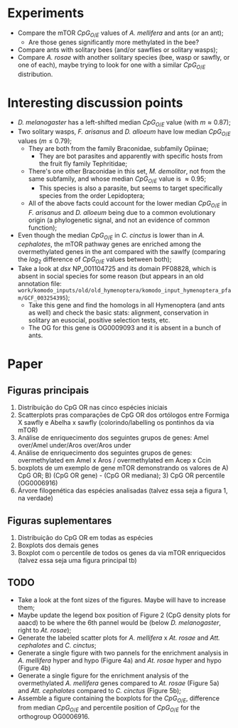 # Experiments
- Compare the mTOR $CpG_{O/E}$ values of *A. mellifera* and ants (or an ant);
	- Are those genes significantly more methylated in the bee?
- Compare ants with solitary bees (and/or sawflies or solitary wasps);
- Compare *A. rosae* with another solitary species (bee, wasp or sawfly, or one of each), maybe trying to look for one with a similar $CpG_{O/E}$ distribution.

# Interesting discussion points
- *D. melanogaster* has a left-shifted median $CpG_{O/E}$ value (with $m \approx 0.87$);
- Two solitary wasps, *F. arisanus* and *D. alloeum* have low median $CpG_{O/E}$ values ($m \le 0.79$);
	- They are both from the family Braconidae, subfamily Opiinae;
		- They are bot parasites and apparently with specific hosts from the fruit fly family Tephritidae;
	- There's one other Braconidae in this set, *M. demolitor*, not from the same subfamily, and whose median $CpG_{O/E}$ value is $\approx 0.95$;
		- This species is also a parasite, but seems to target specifically species from the order Lepidoptera;
	- All of the above facts could account for the lower median $CpG_{O/E}$ in *F. arisanus* and *D. alloeum* being due to a common evolutionary origin (a phylogenetic signal, and not an evidence of common function);
- Even though the median $CpG_{O/E}$ in *C. cinctus* is lower than in *A. cephalotes*, the mTOR pathway genes are enriched among the overmethylated genes in the ant compared with the sawlfy (comparing the $log_2$ difference of $CpG_{O/E}$ values between both);
- Take a look at *dsx* NP_001104725 and its domain PF08828, which is absent in social species for some reason (but appears in an old annotation file: `work/komodo_inputs/old/old_hymenoptera/komodo_input_hymenoptera_pfam/GCF_003254395`);
	- Take this gene and find the homologs in all Hymenoptera (and ants as well) and check the basic stats: alignment, conservation in solitary an eusocial, positive selection tests, etc.
	- The OG for this gene is OG0009093 and it is absent in a bunch of ants.

# Paper
## Figuras principais
1. Distribuição do CpG OR nas cinco espécies iniciais
2. Scatterplots pras comparações de CpG OR dos ortólogos entre Formiga X sawfly e Abelha x sawfly (colorindo/labelling os pontinhos da via mTOR)
3. Análise de enriquecimento dos seguintes grupos de genes: Amel over/Amel under/Aros over/Aros under
4. Análise de enriquecimento dos seguintes grupos de genes: overmethylated em Amel x Aros / overmethylated em Acep x Ccin
5. boxplots de um exemplo de gene mTOR demonstrando os valores de A) CpG OR; B) (CpG OR gene) - (CpG OR mediana); 3) CpG OR percentile (OG0006916)
6. Árvore filogenética das espécies analisadas (talvez essa seja a figura 1, na verdade)
## Figuras suplementares
1. Distribuição do CpG OR em todas as espécies
2. Boxplots dos demais genes
3. Boxplot com o percentile de todos os genes da via mTOR enriquecidos (talvez essa seja uma figura principal tb)

## TODO
- Take a look at the font sizes of the figures. Maybe will have to increase them;
- Maybe update the legend box position of Figure 2 (CpG density plots for aaacd) to be where the 6th pannel would be (below *D. melanogaster*, right to *At. rosae*);
- Generate the labeled scatter plots for *A. mellifera* x *At. rosae* and *Att. cephalotes* and *C. cinctus*;
- Generate a single figure with two pannels for the enrichment analysis in *A. mellifera* hyper and hypo (Figure 4a) and *At. rosae* hyper and hypo (Figure 4b) 
- Generate a single figure for the enrichment analysis of the overmethylated *A. mellifera* genes compared to *At. rosae* (Figure 5a) and *Att. cephalotes* compared to *C. cinctus* (Figure 5b);
- Assemble a figure containing the boxplots for the $CpG_{O/E}$, difference from median $CpG_{O/E}$ and percentile position of $CpG_{O/E}$ for the orthogroup OG0006916.